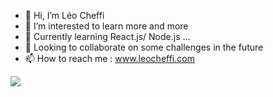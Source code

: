 - 👋 Hi, I’m Léo Cheffi
- 👀 I’m interested to learn more and more
- 🌱 Currently learning React.js/ Node.js ...
- 💞️ Looking to collaborate on some challenges in the future
- 📫 How to reach me : www.leocheffi.com

<img src="https://github-readme-stats.vercel.app/api?username=MrRinbex&show_icons=true"/>

<!---
MrRinbex/MrRinbex is a ✨ special ✨ repository because its `README.md` (this file) appears on your GitHub profile.
You can click the Preview link to take a look at your changes.
--->
